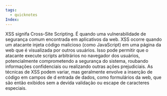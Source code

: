 ```yaml
---
tags:
  - quicknotes
Index:
---
```



XSS signifa Cross-Site Scripting. É quando uma vulnerabilidade de segurança comum encontrada em aplicativos da web. XSS ocorre quando um atacante injeta código malicioso (como JavaScript) em uma página da web que é visualizada por outros usuários. Isso pode permitir que o atacante execute scripts arbitrários no navegador dos usuários, potencialmente comprometendo a segurança do sistema, roubando informações confidenciais ou realizando outras ações prejudiciais. 
As técnicas de XSS podem variar, mas geralmente envolve a inserção de código em campos de d entrada de dados, como formulários da web, que são então exibidos sem a devida validação ou escape de caracteres especiais. 